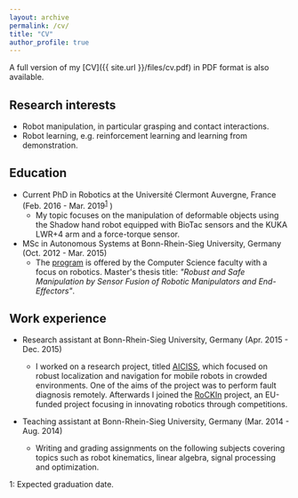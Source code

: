 ```yaml
---
layout: archive
permalink: /cv/
title: "CV"
author_profile: true
---
```


A full version of my [CV]({{ site.url }}/files/cv.pdf) in PDF format is also available.


Research interests
------
* Robot manipulation, in particular grasping and contact interactions.
* Robot learning, e.g. reinforcement learning and learning from demonstration.

Education
------
* Current PhD in Robotics at the Université Clermont Auvergne, France (Feb. 2016 - Mar. 2019<sup>[1](#myfootnote1)</sup>
)
  - My topic focuses on the manipulation of deformable objects using the Shadow hand robot equipped with BioTac sensors and the KUKA LWR+4 arm and a force-torque sensor.
* MSc in Autonomous Systems at Bonn-Rhein-Sieg University, Germany (Oct. 2012 - Mar. 2015)
  - The [program](https://www.h-brs.de/en/inf/autonomous-systems-msc) is offered by the Computer Science faculty with a focus on robotics. Master's thesis title: _"Robust and Safe Manipulation by Sensor Fusion of Robotic Manipulators and End-Effectors"_.
  
Work experience
------
* Research assistant at Bonn-Rhein-Sieg University, Germany (Apr. 2015 - Dec. 2015)
  - I worked on a research project, titled [AICISS](https://mas-group.inf.h-brs.de/?page_id=9), which focused on robust localization and navigation for mobile robots in crowded environments. One of the aims of the project was to perform fault diagnosis remotely. Afterwards I joined the [RoCKIn](http://rockinrobotchallenge.eu/) project, an EU-funded project focusing in innovating robotics through competitions.

* Teaching assistant at Bonn-Rhein-Sieg University, Germany (Mar. 2014 - Aug. 2014)
  - Writing and grading assignments on the following subjects covering topics such as robot kinematics, linear algebra, signal processing and optimization.


<a name="myfootnote1">1</a>: Expected graduation date.
